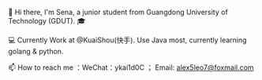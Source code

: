👋 Hi there, I'm Sena, a junior student from Guangdong University of Technology (GDUT). 🎓

💻 Currently Work at @KuaiShou(快手). Use Java most, currently learning golang & python.

📫 How to reach me ：WeChat：ykai1d0C ； Email: alex5leo7@foxmail.com
